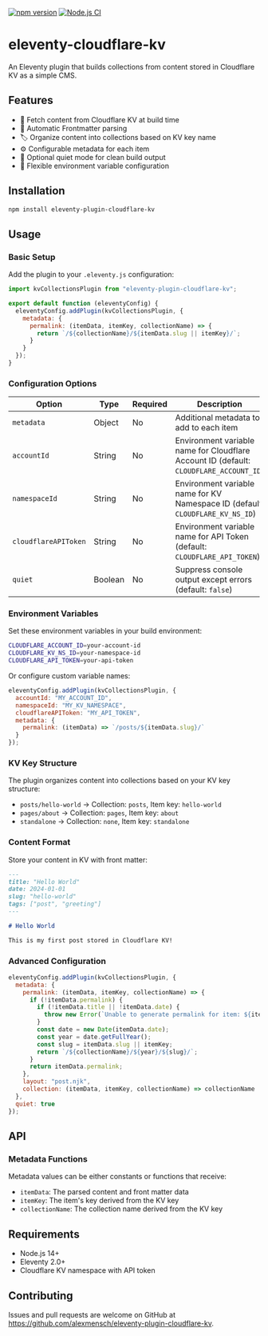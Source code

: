 [![npm version](https://badge.fury.io/js/eleventy-plugin-cloudflare-kv.svg)](https://badge.fury.io/js/eleventy-plugin-cloudflare-kv)
[![Node.js CI](https://github.com/alexmensch/eleventy-plugin-cloudflare-kv/workflows/Node.js%20CI/badge.svg)](https://github.com/alexmensch/eleventy-plugin-cloudflare-kv/actions)

# eleventy-cloudflare-kv

An Eleventy plugin that builds collections from content stored in Cloudflare KV as a simple CMS.

## Features

- 🚀 Fetch content from Cloudflare KV at build time
- 📝 Automatic Frontmatter parsing
- 🏷️ Organize content into collections based on KV key name
- ⚙️ Configurable metadata for each item
- 🤫 Optional quiet mode for clean build output
- 🔧 Flexible environment variable configuration

## Installation

```bash
npm install eleventy-plugin-cloudflare-kv
```

## Usage

### Basic Setup

Add the plugin to your `.eleventy.js` configuration:

```javascript
import kvCollectionsPlugin from "eleventy-plugin-cloudflare-kv";

export default function (eleventyConfig) {
  eleventyConfig.addPlugin(kvCollectionsPlugin, {
    metadata: {
      permalink: (itemData, itemKey, collectionName) => {
        return `/${collectionName}/${itemData.slug || itemKey}/`;
      }
    }
  });
}
```

### Configuration Options

| Option               | Type    | Required | Description                                                                            |
| -------------------- | ------- | -------- | -------------------------------------------------------------------------------------- |
| `metadata`           | Object  | No       | Additional metadata to add to each item                                                |
| `accountId`          | String  | No       | Environment variable name for Cloudflare Account ID (default: `CLOUDFLARE_ACCOUNT_ID`) |
| `namespaceId`        | String  | No       | Environment variable name for KV Namespace ID (default: `CLOUDFLARE_KV_NS_ID`)         |
| `cloudflareAPIToken` | String  | No       | Environment variable name for API Token (default: `CLOUDFLARE_API_TOKEN`)              |
| `quiet`              | Boolean | No       | Suppress console output except errors (default: `false`)                               |

### Environment Variables

Set these environment variables in your build environment:

```bash
CLOUDFLARE_ACCOUNT_ID=your-account-id
CLOUDFLARE_KV_NS_ID=your-namespace-id
CLOUDFLARE_API_TOKEN=your-api-token
```

Or configure custom variable names:

```javascript
eleventyConfig.addPlugin(kvCollectionsPlugin, {
  accountId: "MY_ACCOUNT_ID",
  namespaceId: "MY_KV_NAMESPACE",
  cloudflareAPIToken: "MY_API_TOKEN",
  metadata: {
    permalink: (itemData) => `/posts/${itemData.slug}/`
  }
});
```

### KV Key Structure

The plugin organizes content into collections based on your KV key structure:

- `posts/hello-world` → Collection: `posts`, Item key: `hello-world`
- `pages/about` → Collection: `pages`, Item key: `about`
- `standalone` → Collection: `none`, Item key: `standalone`

### Content Format

Store your content in KV with front matter:

```markdown
---
title: "Hello World"
date: 2024-01-01
slug: "hello-world"
tags: ["post", "greeting"]
---

# Hello World

This is my first post stored in Cloudflare KV!
```

### Advanced Configuration

```javascript
eleventyConfig.addPlugin(kvCollectionsPlugin, {
  metadata: {
    permalink: (itemData, itemKey, collectionName) => {
      if (!itemData.permalink) {
        if (!itemData.title || !itemData.date) {
          throw new Error(`Unable to generate permalink for item: ${itemKey}`);
        }
        const date = new Date(itemData.date);
        const year = date.getFullYear();
        const slug = itemData.slug || itemKey;
        return `/${collectionName}/${year}/${slug}/`;
      }
      return itemData.permalink;
    },
    layout: "post.njk",
    collection: (itemData, itemKey, collectionName) => collectionName
  },
  quiet: true
});
```

## API

### Metadata Functions

Metadata values can be either constants or functions that receive:

- `itemData`: The parsed content and front matter data
- `itemKey`: The item's key derived from the KV key
- `collectionName`: The collection name derived from the KV key

## Requirements

- Node.js 14+
- Eleventy 2.0+
- Cloudflare KV namespace with API token

## Contributing

Issues and pull requests are welcome on GitHub at https://github.com/alexmensch/eleventy-plugin-cloudflare-kv.
